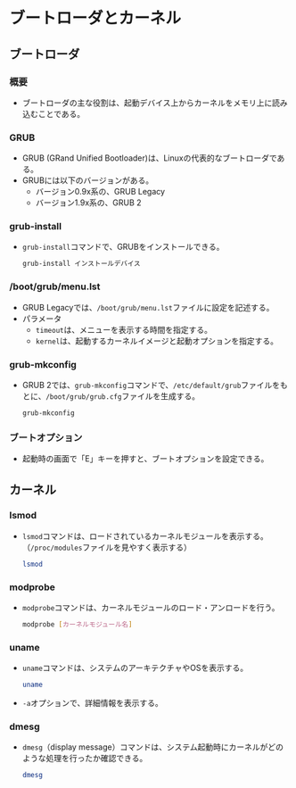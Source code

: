 # ブートローダとカーネル

## ブートローダ

### 概要

- ブートローダの主な役割は、起動デバイス上からカーネルをメモリ上に読み込むことである。

### GRUB

- GRUB (GRand Unified Bootloader)は、Linuxの代表的なブートローダである。
- GRUBには以下のバージョンがある。
  - バージョン0.9x系の、GRUB Legacy
  - バージョン1.9x系の、GRUB 2

### grub-install

- `grub-install`コマンドで、GRUBをインストールできる。

  ```bash
  grub-install インストールデバイス
  ```

### /boot/grub/menu.lst

- GRUB Legacyでは、`/boot/grub/menu.lst`ファイルに設定を記述する。
- パラメータ
  - `timeout`は、メニューを表示する時間を指定する。
  - `kernel`は、起動するカーネルイメージと起動オプションを指定する。

### grub-mkconfig

- GRUB 2では、`grub-mkconfig`コマンドで、`/etc/default/grub`ファイルをもとに、`/boot/grub/grub.cfg`ファイルを生成する。

  ```bash
  grub-mkconfig
  ```

### ブートオプション

- 起動時の画面で「E」キーを押すと、ブートオプションを設定できる。

## カーネル

### lsmod

- `lsmod`コマンドは、ロードされているカーネルモジュールを表示する。
  （`/proc/modules`ファイルを見やすく表示する）

  ```bash
  lsmod
  ```

### modprobe

- `modprobe`コマンドは、カーネルモジュールのロード・アンロードを行う。

  ```bash
  modprobe [カーネルモジュール名]
  ```

### uname

- `uname`コマンドは、システムのアーキテクチャやOSを表示する。

  ```bash
  uname
  ```

- `-a`オプションで、詳細情報を表示する。

### dmesg

- `dmesg`（display message）コマンドは、システム起動時にカーネルがどのような処理を行ったか確認できる。

  ```bash
  dmesg
  ```

